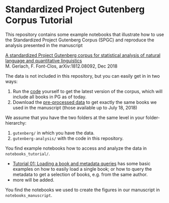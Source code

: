 # Standardized Project Gutenberg Corpus Tutorial
This repository contains some example notebooks that illustrate how to use the Standardized Project Gutenberg Corpus (SPGC) and reproduce the analysis presented in the manuscript

[A standardized Project Gutenberg corpus for statistical analysis of natural language and quantitative linguistics](https://arxiv.org/abs/1812.08092)  
M. Gerlach, F. Font-Clos, arXiv:1812.08092, Dec 2018

The data is not included in this repository, but you can easily get in in two ways:
1. Run the [code](https://github.com/pgcorpus/gutenberg) yourself to get the latest version of the corpus, which will include all books in PG as of today.
2. Download the [pre-processed data](https://doi.org/10.5281/zenodo.2422560) to get exactly the same books we used in the manuscript (those available up to July 18, 2018)


We assume that you have the two folders at the same level in your folder-hierarchy:
1. `gutenberg/` in which you have the data.
2. `gutenberg-analysis/`   with the code in this repository.


You find example notebooks how to access and analyze the data in `notebooks_tutorial/`.
- [Tutorial 01: Loading a book and metadata queries](notebooks_tutorial/tutorial_01_how-to-read-a-book-metadata.ipynb)
has some basic examples on how to easily load a single book; or how to query the metadata to get a selection of books, e.g. from the same author.
- more will be added.

You find the notebooks we used to create the figures in our manuscript in `notebooks_manuscript`.


